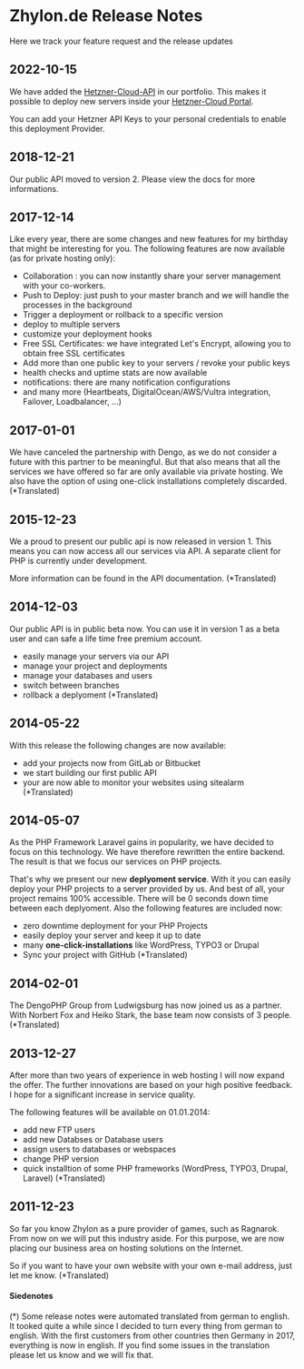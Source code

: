 # Zhylon.de Release Notes
Here we track your feature request and the release updates

## 2022-10-15
We have added the [Hetzner-Cloud-API](https://docs.hetzner.cloud) in our portfolio.
This makes it possible to deploy new servers inside your [Hetzner-Cloud Portal](https://hetzner-cloud.de/).

You can add your Hetzner API Keys to your personal credentials to enable this deployment Provider.

## 2018-12-21
Our public API moved to version 2. Please view the docs for more informations.

## 2017-12-14
Like every year, there are some changes and new features for my birthday that
might be interesting for you. The following features are now available
(as for private hosting only):
- Collaboration : you can now instantly share your server management with your
co-workers.
- Push to Deploy: just push to your master branch and we will handle the processes
in the background
- Trigger a deployment or rollback to a specific version
- deploy to multiple servers
- customize your deployment hooks
- Free SSL Certificates: we have integrated Let's Encrypt, allowing you to
obtain free SSL certificates
- Add more than one public key to your servers / revoke your public keys
- health checks and uptime stats are now available
- notifications: there are many notification configurations
- and many more (Heartbeats, DigitalOcean/AWS/Vultra integration, Failover, Loadbalancer, ...)

## 2017-01-01
We have canceled the partnership with Dengo, as we do not consider a future with
this partner to be meaningful.
But that also means that all the services we have offered so far are only
available via private hosting.
We also have the option of using one-click installations completely discarded.
(*Translated)

## 2015-12-23
We a proud to present our public api is now released in version 1. This means
you can now access all our services via API. A separate client for PHP is
currently under development.

More information can be found in the API documentation.
(*Translated)

## 2014-12-03
Our public API is in public beta now. You can use it in version 1 as a beta user
and can safe a life time free premium account.
- easily manage your servers via our API
- manage your project and deployments
- manage your databases and users
- switch between branches
- rollback a deplyoment
(*Translated)

## 2014-05-22
With this release the following changes are now available:
- add your projects now from GitLab or Bitbucket
- we start building our first public API
- your are now able to monitor your websites using sitealarm
(*Translated)

## 2014-05-07
As the PHP Framework Laravel gains in popularity, we have decided to focus on
this technology. We have therefore rewritten the entire backend. The result is
that we focus our services on PHP projects.

That's why we present our new **deplyoment service**. With it you can easily
deploy your PHP projects to a server provided by us. And best of all, your
project remains 100% accessible. There will be 0 seconds down time between each
deplyoment. Also the following features are included now:
- zero downtime deployment for your PHP Projects
- easily deploy your server and keep it up to date
- many **one-click-installations** like WordPress, TYPO3 or Drupal
- Sync your project with GitHub
(*Translated)

## 2014-02-01
The DengoPHP Group from Ludwigsburg has now joined us as a partner.
With Norbert Fox and Heiko Stark, the base team now consists of 3 people.
(*Translated)

## 2013-12-27
After more than two years of experience in web hosting I will now expand the
offer. The further innovations are based on your high positive feedback.
I hope for a significant increase in service quality.

The following features will be available on 01.01.2014:
- add new FTP users
- add new Databses or Database users
- assign users to databases or webspaces
- change PHP version
- quick installtion of some PHP frameworks (WordPress, TYPO3, Drupal, Laravel)
(*Translated)

## 2011-12-23
So far you know Zhylon as a pure provider of games, such as Ragnarok. From now
on we will put this industry aside.
For this purpose, we are now placing our business area on hosting solutions on
the Internet.

So if you want to have your own website with your own e-mail address, just let
me know. (*Translated)



#### Siedenotes
(*) Some release notes were automated translated from german to english.
It tooked quite a while since I decided to turn every thing from german to
english. With the first customers from other countries then Germany in 2017,
everything is now in english. If you find some issues in the translation please
let us know and we will fix that. 
